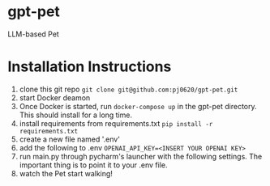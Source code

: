 # gpt-pet
LLM-based Pet

# Installation Instructions
1. clone this git repo `git clone git@github.com:pj0620/gpt-pet.git`
2. start Docker deamon
3. Once Docker is started, run `docker-compose up` in the gpt-pet directory. This should install for a long time.
4. install requirements from requirements.txt
     `pip install -r requirements.txt`
6. create a new file named '.env'
7. add the following to .env `OPENAI_API_KEY=<INSERT YOUR OPENAI KEY>`
8. run main.py through pycharm's launcher with the following settings. The important thing is to point it to your .env file.
9. watch the Pet start walking!


